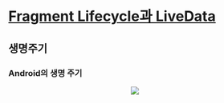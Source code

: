 # [Fragment Lifecycle과 LiveData](http://pluu.github.io/blog/android/2020/01/25/android-fragment-lifecycle/)
## 생명주기
### Android의 생명 주기

<p align="center">
  <img src="https://developer.android.com/images/topic/libraries/architecture/lifecycle-states.svg" />
</p>
      

